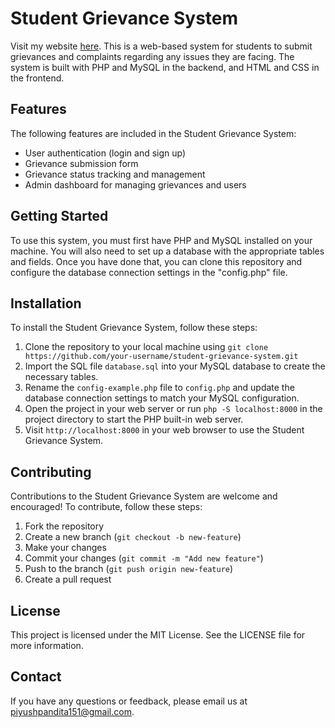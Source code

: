 # Student Grievance System
Visit my website [here](https://student-grievence-or-vit.piyush-vit.repl.co/index.html).
This is a web-based system for students to submit grievances and complaints regarding any issues they are facing. The system is built with PHP and MySQL in the backend, and HTML and CSS in the frontend.

## Features

The following features are included in the Student Grievance System:

- User authentication (login and sign up)
- Grievance submission form
- Grievance status tracking and management
- Admin dashboard for managing grievances and users

## Getting Started

To use this system, you must first have PHP and MySQL installed on your machine. You will also need to set up a database with the appropriate tables and fields. Once you have done that, you can clone this repository and configure the database connection settings in the "config.php" file.

## Installation

To install the Student Grievance System, follow these steps:

1. Clone the repository to your local machine using `git clone https://github.com/your-username/student-grievance-system.git`
2. Import the SQL file `database.sql` into your MySQL database to create the necessary tables.
3. Rename the `config-example.php` file to `config.php` and update the database connection settings to match your MySQL configuration.
4. Open the project in your web server or run `php -S localhost:8000` in the project directory to start the PHP built-in web server.
5. Visit `http://localhost:8000` in your web browser to use the Student Grievance System.

## Contributing

Contributions to the Student Grievance System are welcome and encouraged! To contribute, follow these steps:

1. Fork the repository
2. Create a new branch (`git checkout -b new-feature`)
3. Make your changes
4. Commit your changes (`git commit -m "Add new feature"`)
5. Push to the branch (`git push origin new-feature`)
6. Create a pull request

## License

This project is licensed under the MIT License. See the LICENSE file for more information.

## Contact

If you have any questions or feedback, please email us at piyushpandita151@gmail.com.
